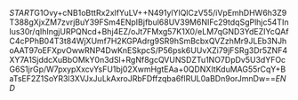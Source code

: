 $START$G1Ovy+cNB1oBttRx2xlfYuLV++N491ylYlQlCzV55/iVpEmhDHW6h3Z9T388gXjxZM7zvrjBuY39FSm4ENpIBjfbul68UV39M6NIFc29tdqSgPlhjc54TInlus30r/qIhIngjURPQNcd+Bhj4EZ/oJt7FMxg57K1X0/eLM7qGND3YdEZIYcQAfC4cPPhB04T3t84WjXUmf7H2KGPAdrg9SR9hSmBcbxQVZzhMr9JLEb3NJhoAAT97oEFXpvOwwRNP4DwKnESkpcS/P56psk6UUvXZi79jFSRg3Dr5ZNF4XY7A1SjddcXuBbOMkY0n3dSl+RgNf8gcQVUNSDZTu1NO7DpDv5U3dYFOcG6S1jrGp/W7pxypXxcvYsFU1bj02XwmHgtEAa+0QDNXItKduMAG55rCqY+BaTsEF2Z1SoYR3l3XVJxJuLkAxroJRbFDffzqba6flRUL0aBDn9orJmnDw==$END$